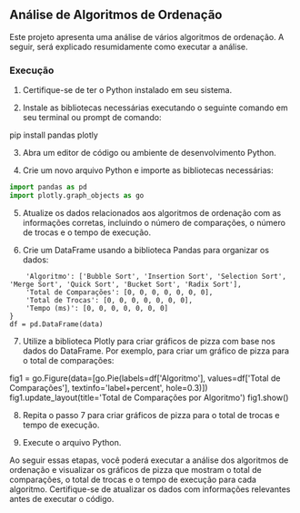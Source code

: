 ## Análise de Algoritmos de Ordenação

Este projeto apresenta uma análise de vários algoritmos de ordenação. A seguir, será explicado resumidamente como executar a análise.

### Execução

1. Certifique-se de ter o Python instalado em seu sistema.

2. Instale as bibliotecas necessárias executando o seguinte comando em seu terminal ou prompt de comando:

pip install pandas plotly

3. Abra um editor de código ou ambiente de desenvolvimento Python.

4. Crie um novo arquivo Python e importe as bibliotecas necessárias:


```python
import pandas as pd
import plotly.graph_objects as go 
```


5. Atualize os dados relacionados aos algoritmos de ordenação com as informações corretas, incluindo o número de comparações, o número de trocas e o tempo de execução.

6. Crie um DataFrame usando a biblioteca Pandas para organizar os dados:


```data = {
    'Algoritmo': ['Bubble Sort', 'Insertion Sort', 'Selection Sort', 'Merge Sort', 'Quick Sort', 'Bucket Sort', 'Radix Sort'],
    'Total de Comparações': [0, 0, 0, 0, 0, 0, 0],
    'Total de Trocas': [0, 0, 0, 0, 0, 0, 0],
    'Tempo (ms)': [0, 0, 0, 0, 0, 0, 0]
}
df = pd.DataFrame(data)
```

7. Utilize a biblioteca Plotly para criar gráficos de pizza com base nos dados do DataFrame. Por exemplo, para criar um gráfico de pizza para o total de comparações:

fig1 = go.Figure(data=[go.Pie(labels=df['Algoritmo'], values=df['Total de Comparações'], textinfo='label+percent', hole=0.3)])
fig1.update_layout(title='Total de Comparações por Algoritmo')
fig1.show()

8. Repita o passo 7 para criar gráficos de pizza para o total de trocas e tempo de execução.

9. Execute o arquivo Python.

Ao seguir essas etapas, você poderá executar a análise dos algoritmos de ordenação e visualizar os gráficos de pizza que mostram o total de comparações, o total de trocas e o tempo de execução para cada algoritmo. Certifique-se de atualizar os dados com informações relevantes antes de executar o código.
